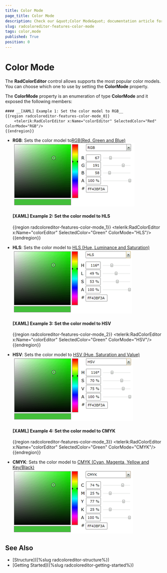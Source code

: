 ```yaml
---
title: Color Mode
page_title: Color Mode
description: Check our &quot;Color Mode&quot; documentation article for the RadColorEditor {{ site.framework_name }} control.
slug: radcoloreditor-features-color-mode
tags: color,mode
published: True
position: 0
---
```


# Color Mode

The __RadColorEditor__ control allows supports the most popular color models. You can choose which one to use by setting the  __ColorMode__ property.

The __ColorMode__ property is an enumeration of type __ColorMode__ and it exposed the following members:				

	#### __[XAML] Example 1: Set the color model to RGB__
	{{region radcoloreditor-features-color-mode_0}}
		<telerik:RadColorEditor x:Name="colorEditor" SelectedColor="Red" ColorMode="RGB"/>
	{{endregion}}

* __RGB__: Sets the color model to[RGB(Red, Green and Blue)](http://en.wikipedia.org/wiki/RGB_color_model)  
	![radcoloreditor-features-rgb](images/radcoloreditor-features-rgb.png)

	#### __[XAML] Example 2: Set the color model to HLS__
	{{region radcoloreditor-features-color-mode_1}}
		<telerik:RadColorEditor x:Name="colorEditor" SelectedColor="Green" ColorMode="HLS"/>
	{{endregion}}

* __HLS__: Sets the color model to [HLS (Hue, Luminance and Saturation)](http://en.wikipedia.org/wiki/HSL_and_HSV)  
	![radcoloreditor-features-hls](images/radcoloreditor-features-hls.png)

	#### __[XAML] Example 3: Set the color model to HSV__
	{{region radcoloreditor-features-color-mode_2}}
		<telerik:RadColorEditor x:Name="colorEditor" SelectedColor="Green" ColorMode="HSV"/>
	{{endregion}}

* __HSV__: Sets the color model to [HSV (Hue, Saturation and Value)](http://en.wikipedia.org/wiki/HSL_and_HSV)  
	![radcoloreditor-features-hsv](images/radcoloreditor-features-hsv.png)

	#### __[XAML] Example 4: Set the color model to CMYK__
	{{region radcoloreditor-features-color-mode_3}}
		<telerik:RadColorEditor x:Name="colorEditor" SelectedColor="Green" ColorMode="CMYK"/>
	{{endregion}}

* __CMYK__: Sets the color model to [CMYK (Cyan, Magenta, Yellow and Key/Black)](http://en.wikipedia.org/wiki/Cmyk)  
	![radcoloreditor-features-cmyk](images/radcoloreditor-features-cmyk.png)

## See Also
 * [Structure]({%slug radcoloreditor-structure%})
 * [Getting Started]({%slug radcoloreditor-getting-started%})
